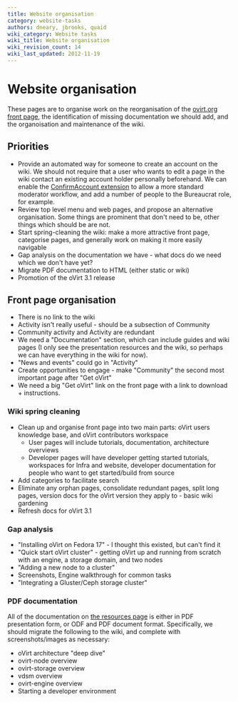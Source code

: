 ```yaml
---
title: Website organisation
category: website-tasks
authors: dneary, jbrooks, quaid
wiki_category: Website tasks
wiki_title: Website organisation
wiki_revision_count: 14
wiki_last_updated: 2012-11-19
---
```


# Website organisation

These pages are to organise work on the reorganisation of the [ovirt.org front page](http://www.ovirt.org), the identification of missing documentation we should add, and the organoisation and maintenance of the wiki.

## Priorities

*   Provide an automated way for someone to create an account on the wiki. We should not require that a user who wants to edit a page in the wiki contact an existing account holder personally beforehand. We can enable the [ConfirmAccount extension](http://www.mediawiki.org/wiki/Extension:ConfirmAccount) to allow a more standard moderator workflow, and add a number of people to the Bureaucrat role, for example.
*   Review top level menu and web pages, and propose an alternative organisation. Some things are prominent that don't need to be, other things which should be are not.
*   Start spring-cleaning the wiki: make a more attractive front page, categorise pages, and generally work on making it more easily navigable
*   Gap analysis on the documentation we have - what docs do we need which we don't have yet?
*   Migrate PDF documentation to HTML (either static or wiki)
*   Promotion of the oVirt 3.1 release

## Front page organisation

*   There is no link to the wiki
*   Activity isn't really useful - should be a subsection of Community
*   Community activity and Activity are redundant
*   We need a "Documentation" section, which can include guides and wiki pages (I only see the presentation resources and the wiki, so perhaps we can have everything in the wiki for now).
*   "News and events" could go in "Activity"
*   Create opportunities to engage - make "Community" the second most important page after "Get oVirt"
*   We need a big "Get oVirt" link on the front page with a link to download + instructions.

### Wiki spring cleaning

*   Clean up and organise front page into two main parts: oVirt users knowledge base, and oVirt contributors workspace
    -   User pages will include tutorials, documentation, architecture overviews
    -   Developer pages will have developer getting started tutorials, workspaces for Infra and website, developer documentation for people who want to get started/build from source
*   Add categories to facilitate search
*   Eliminate any orphan pages, consolidate redundant pages, split long pages, version docs for the oVirt version they apply to - basic wiki gardening
*   Refresh docs for oVirt 3.1

### Gap analysis

*   "Installing oVirt on Fedora 17" - I thought this existed, but can't find it
*   "Quick start oVirt cluster" - getting oVirt up and running from scratch with an engine, a storage domain, and two nodes
*   "Adding a new node to a cluster"
*   Screenshots, Engine walkthrough for common tasks
*   "Integrating a Gluster/Ceph storage cluster"

### PDF documentation

All of the documentation on [the resources page](http://www.ovirt.org/project/resources/) is either in PDF presentation form, or ODF and PDF document format. Specifically, we should migrate the following to the wiki, and complete with screenshots/images as necessary:

*   oVirt architecture "deep dive"
*   ovirt-node overview
*   ovirt-storage overview
*   vdsm overview
*   ovirt-engine overview
*   Starting a developer environment
